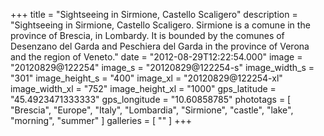 +++
title = "Sightseeing in Sirmione, Castello Scaligero"
description = "Sightseeing in Sirmione, Castello Scaligero. Sirmione is a comune in the province of Brescia, in Lombardy. It is bounded by the comunes of Desenzano del Garda and Peschiera del Garda in the province of Verona and the region of Veneto."
date = "2012-08-29T12:22:54.000"
image = "20120829@122254"
image_s = "20120829@122254-s"
image_width_s = "301"
image_height_s = "400"
image_xl = "20120829@122254-xl"
image_width_xl = "752"
image_height_xl = "1000"
gps_latitude = "45.4923471333333"
gps_longitude = "10.60858785"
phototags = [ "Brescia", "Europe", "Italy", "Lombardia", "Sirmione", "castle", "lake", "morning", "summer" ]
galleries = [ "" ]
+++
